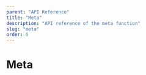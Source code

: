 ```yaml
---
parent: "API Reference"
title: "Meta"
description: "API reference of the meta function"
slug: "meta"
order: 6
---
```


# Meta
